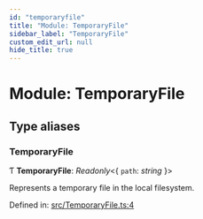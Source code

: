 ```yaml
---
id: "temporaryfile"
title: "Module: TemporaryFile"
sidebar_label: "TemporaryFile"
custom_edit_url: null
hide_title: true
---
```


# Module: TemporaryFile

## Type aliases

### TemporaryFile

Ƭ **TemporaryFile**: *Readonly*<{ `path`: *string*  }\>

Represents a temporary file in the local filesystem.

Defined in: [src/TemporaryFile.ts:4](https://github.com/cuvent/react-native-vision-camera/blob/9a54ec2/src/TemporaryFile.ts#L4)
